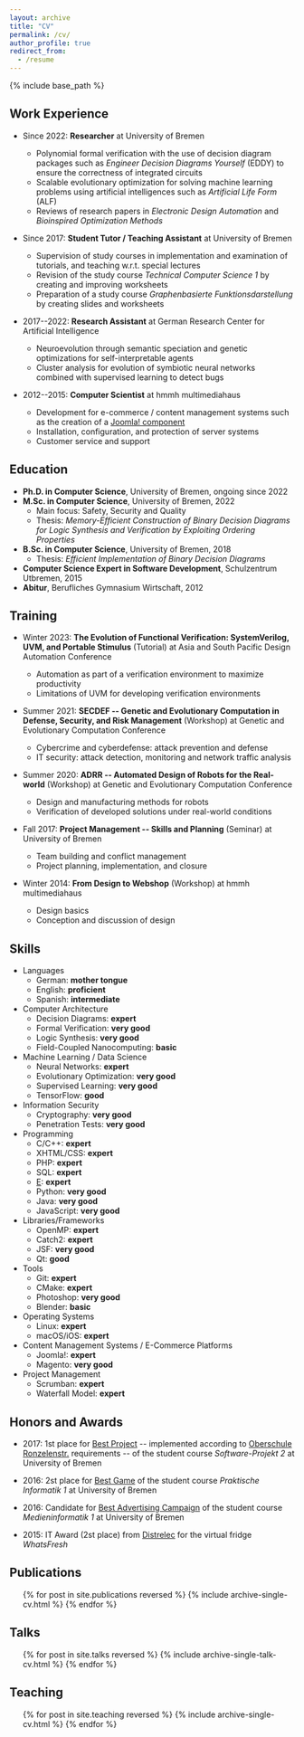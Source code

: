 ```yaml
---
layout: archive
title: "CV"
permalink: /cv/
author_profile: true
redirect_from:
  - /resume
---
```


{% include base_path %}

## Work Experience

* Since 2022: **Researcher** at University of Bremen
    * Polynomial formal verification with the use of decision diagram packages such as *Engineer Decision Diagrams Yourself* (EDDY) to ensure the correctness of integrated circuits
    * Scalable evolutionary optimization for solving machine learning problems using artificial intelligences such as *Artificial Life Form* (ALF)
    * Reviews of research papers in *Electronic Design Automation* and *Bioinspired Optimization Methods*

* Since 2017: **Student Tutor / Teaching Assistant** at University of Bremen
    * Supervision of study courses in implementation and examination of tutorials, and teaching w.r.t. special lectures
    * Revision of the study course *Technical Computer Science 1* by creating and improving worksheets
    * Preparation of a study course *Graphenbasierte Funktionsdarstellung* by creating slides and worksheets

* 2017--2022: **Research Assistant** at German Research Center for Artificial Intelligence
    * Neuroevolution through semantic speciation and genetic optimizations for self-interpretable agents
    * Cluster analysis for evolution of symbiotic neural networks combined with supervised learning to detect bugs

* 2012--2015: **Computer Scientist** at hmmh multimediahaus
    * Development for e-commerce / content management systems such as the creation of a [Joomla! component](https://github.com/runekrauss/exif-worker)
    * Installation, configuration, and protection of server systems
    * Customer service and support

## Education

* **Ph.D. in Computer Science**, University of Bremen, ongoing since 2022
* **M.Sc. in Computer Science**, University of Bremen, 2022
    * Main focus: Safety, Security and Quality
    * Thesis: *Memory-Efficient Construction of Binary Decision Diagrams for Logic Synthesis and Verification by Exploiting Ordering Properties*
* **B.Sc. in Computer Science**, University of Bremen, 2018
    * Thesis: *Efficient Implementation of Binary Decision Diagrams*
* **Computer Science Expert in Software Development**, Schulzentrum Utbremen, 2015
* **Abitur**, Berufliches Gymnasium Wirtschaft, 2012

## Training

* Winter 2023: **The Evolution of Functional Verification: SystemVerilog, UVM, and Portable Stimulus** (Tutorial) at Asia and South Pacific Design Automation Conference
    * Automation as part of a verification environment to maximize productivity
    * Limitations of UVM for developing verification environments

* Summer 2021: **SECDEF -- Genetic and Evolutionary Computation in Defense, Security, and Risk Management** (Workshop) at Genetic and Evolutionary Computation Conference
    * Cybercrime and cyberdefense: attack prevention and defense
    * IT security: attack detection, monitoring and network traffic analysis

* Summer 2020: **ADRR -- Automated Design of Robots for the Real-world** (Workshop) at Genetic and Evolutionary Computation Conference
    * Design and manufacturing methods for robots
    * Verification of developed solutions under real-world conditions

* Fall 2017: **Project Management -- Skills and Planning** (Seminar) at University of Bremen
    * Team building and conflict management
    * Project planning, implementation, and closure

* Winter 2014: **From Design to Webshop** (Workshop) at hmmh multimediahaus
    * Design basics
    * Conception and discussion of design

## Skills

* Languages
    * German: **mother tongue**
    * English: **proficient**
    * Spanish: **intermediate**
* Computer Architecture
    * Decision Diagrams: **expert**
    * Formal Verification: **very good**
    * Logic Synthesis: **very good**
    * Field-Coupled Nanocomputing: **basic**
* Machine Learning / Data Science
    * Neural Networks: **expert**
    * Evolutionary Optimization: **very good**
    * Supervised Learning: **very good**
    * TensorFlow: **good**
* Information Security
    * Cryptography: **very good**
    * Penetration Tests: **very good**
* Programming
    * C/C++: **expert**
    * XHTML/CSS: **expert**
    * PHP: **expert**
    * SQL: **expert**
    * [E](https://github.com/runekrauss/e-compiler): **expert**
    * Python: **very good**
    * Java: **very good**
    * JavaScript: **very good**
* Libraries/Frameworks
    * OpenMP: **expert**
    * Catch2: **expert**
    * JSF: **very good**
    * Qt: **good**
* Tools
    * Git: **expert**
    * CMake: **expert**
    * Photoshop: **very good**
    * Blender: **basic**
* Operating Systems
    * Linux: **expert**
    * macOS/iOS: **expert**
* Content Management Systems / E-Commerce Platforms
    * Joomla!: **expert**
    * Magento: **very good**
* Project Management
    * Scrumban: **expert**
    * Waterfall Model: **expert**

## Honors and Awards

* 2017: 1st place for [Best Project](https://github.com/runekrauss/gradelog) -- implemented according to [Oberschule Ronzelenstr.](https://ronzelen.schule.bremen.de/) requirements -- of the student course *Software-Projekt 2* at University of Bremen

* 2016: 2st place for [Best Game](https://github.com/runekrauss/carrots-hunting) of the student course *Praktische Informatik 1* at University of Bremen

* 2016: Candidate for [Best Advertising Campaign](http://mi-kampagnen.informatik.uni-bremen.de/2015/Tutorium11Gruppe01/) of the student course *Medieninformatik 1* at University of Bremen

* 2015: IT Award (2st place) from [Distrelec](https://distrelec.de) for the virtual fridge *WhatsFresh*

## Publications

  <ul>{% for post in site.publications reversed %}
    {% include archive-single-cv.html %}
  {% endfor %}</ul>

## Talks

  <ul>{% for post in site.talks reversed %}
    {% include archive-single-talk-cv.html %}
  {% endfor %}</ul>

## Teaching

  <ul>{% for post in site.teaching reversed %}
    {% include archive-single-cv.html %}
  {% endfor %}</ul>
